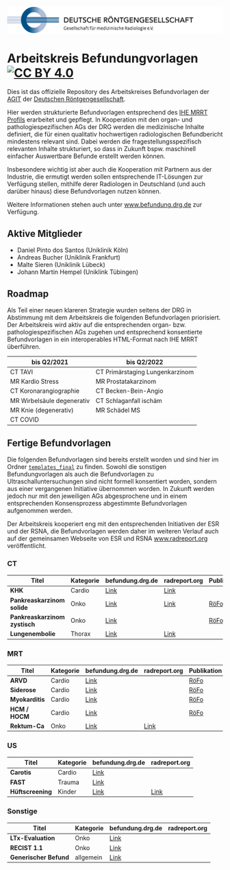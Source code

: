 ![drg logo](./assets/img/logo-drg-links-mitschrift-rgb-300dpi.png)

# Arbeitskreis Befundungvorlagen [![CC BY 4.0][cc-by-shield]][cc-by]

Dies ist das offizielle Repository des Arbeitskreises Befundvorlagen der [AGIT](https://www.agit.drg.de) der [Deutschen Röntgengesellschaft](https://www.drg.de).

Hier werden strukturierte Befundvorlagen entsprechend des [IHE MRRT Profils](https://www.ihe.net/uploadedFiles/Documents/Radiology/IHE_RAD_Suppl_MRRT.pdf) erarbeitet und gepflegt. In Kooperation mit den organ- und pathologiespezifischen AGs der DRG werden die medizinische Inhalte definiert, die für einen qualitativ hochwertigen radiologischen Befundbericht mindestens relevant sind. Dabei werden die fragestellungsspezifisch relevanten Inhalte strukturiert, so dass in Zukunft bspw. maschinell einfacher Auswertbare Befunde erstellt werden können.

Insbesondere wichtig ist aber auch die Kooperation mit Partnern aus der Industrie, die ermutigt werden sollen entsprechende IT-Lösungen zur Verfügung stellen, mithilfe derer Radiologen in Deutschland (und auch darüber hinaus) diese Befundvorlagen nutzen können.

Weitere Informationen stehen auch unter www.befundung.drg.de zur Verfügung.

## Aktive Mitglieder
- Daniel Pinto dos Santos (Uniklinik Köln)
- Andreas Bucher (Uniklinik Frankfurt)
- Malte Sieren (Uniklinik Lübeck)
- Johann Martin Hempel (Uniklink Tübingen)

## Roadmap

Als Teil einer neuen klareren Strategie wurden seitens der DRG in Abstimmung mit dem Arbeitskreis die folgenden Befundvorlagen priorisiert. Der Arbeitskreis wird aktiv auf die entsprechenden organ- bzw. pathologiespezifischen AGs zugehen und entsprechend konsentierte Befundvorlagen in ein interoperables HTML-Format nach IHE MRRT überführen.

bis Q2/2021                 | bis Q2/2022
----------------------------|---------------------------
CT TAVI                     | CT Primärstaging Lungenkarzinom
MR Kardio Stress            | MR Prostatakarzinom
CT Koronarangiographie      | CT Becken-Bein-Angio
MR Wirbelsäule degenerativ  | CT Schlaganfall ischäm
MR Knie (degenerativ)       | MR Schädel MS
CT COVID                    |

## Fertige Befundvorlagen

Die folgenden Befundvorlagen sind bereits erstellt worden und sind hier im Ordner [`templates_final`](https://github.com/DRGagit/ak_befundung/tree/master/templates_final) zu finden. Sowohl die sonstigen Befundungvorlagen als auch die Befundvorlagen zu Ultraschalluntersuchungen sind nicht formell konsentiert worden, sondern aus einer vergangenen Initiative übernommen worden. In Zukunft werden jedoch nur mit den jeweiligen AGs abgesprochene und in einem entsprechenden Konsensprozess abgestimmte Befundvorlagen aufgenommen werden.

Der Arbeitskreis kooperiert eng mit den entsprechenden Initiativen der ESR und der RSNA, die Befundvorlagen werden daher im weiteren Verlauf auch auf der gemeinsamen Webseite von ESR und RSNA www.radreport.org veröffentlicht.

### CT
Titel             | Kategorie | befundung.drg.de | radreport.org | Publikation
------------------|---------------------------|---------|---------|--------
**KHK**            | Cardio | [Link](https://www.befundung.drg.de/de-DE/3199/befundvorlagen/041807.2.1810090000-ct_khk.html/) | [Link](https://radreport.org/home/RPT50784/2020-06-19%2010:44:15) |
**Pankreaskarzinom solide** | Onko | [Link](https://www.befundung.drg.de/de-DE/3199/befundvorlagen/041807.2.1810250618-ct_pankreasca_s.html/) | [Link](https://radreport.org/home/RPT50785/2020-06-19%2010:43:34) | [RöFo](https://doi.org/10.1055/a-1150-8217)
**Pankreaskarzinom zystisch** | Onko | [Link](https://www.befundung.drg.de/de-DE/3199/befundvorlagen/041807.2.1811161508-ct_pankreasca_z.html/) | | [RöFo](https://doi.org/10.1055/a-1150-8217) |
**Lungenembolie**   | Thorax | [Link](https://www.befundung.drg.de/de-DE/3199/befundvorlagen/CT-Thorax_Lungenembolie.html/ ) | [Link](https://radreport.org/home/RPT50783/2020-06-19%2010:44:53) | |

### MRT
Titel             | Kategorie | befundung.drg.de | radreport.org | Publikation
------------------|---------------------------|---------|---------|----------
**ARVD**              | Cardio | [Link](https://www.befundung.drg.de/de-DE/3199/befundvorlagen/041807.3.1911201810-mrt_arvd.html) | | [RöFo](https://doi.org/10.1055/a-0998-4116) |
**Siderose**          | Cardio | [Link](https://www.befundung.drg.de/de-DE/3199/befundvorlagen/041807.3.1911200913-mrt_siderose.html) | | [RöFo](https://doi.org/10.1055/a-0998-4116) |
**Myokarditis**       | Cardio | [Link](https://www.befundung.drg.de/de-DE/3199/befundvorlagen/041807.3.1911200957-mrt_myokarditis.html) | | [RöFo](https://doi.org/10.1055/a-0998-4116) |
**HCM / HOCM**        | Cardio | [Link](https://www.befundung.drg.de/de-DE/3199/befundvorlagen/041807.3.1911201758-mrt_hocm.html) | | [RöFo](https://doi.org/10.1055/a-0998-4116) |
**Rektum-Ca**         | Onko   | [Link](https://www.befundung.drg.de/de-DE/3199/befundvorlagen/041807.00001-mrt_rectalca.html) | [Link](https://radreport.org/home/RPT50786/2020-06-19%2010:40:33) |

### US
Titel             | Kategorie | befundung.drg.de | radreport.org
------------------|---------------------------|---------|---------
**Carotis**              | Cardio | [Link](https://www.befundung.drg.de/de-DE/3199/befundvorlagen/041807.00002-us_carotis.html) |
**FAST**                | Trauma | [Link](https://www.befundung.drg.de/de-DE/3199/befundvorlagen/041807.00004-us_fast.html) |
**Hüftscreening**     | Kinder | [Link](https://www.befundung.drg.de/de-DE/3199/befundvorlagen/041807.00003-us_hueftscreening.html) | [Link](https://radreport.org/home/RPT50787/2020-06-19%2010:41:21)

### Sonstige
Titel             | Kategorie | befundung.drg.de | radreport.org
------------------|---------------------------|---------|---------
**LTx-Evaluation** | Onko | [Link](https://www.befundung.drg.de/de-DE/3199/befundvorlagen/041807.00005-gen_ltx_hcc.html) |
**RECIST 1.1** | Onko | [Link](https://www.befundung.drg.de/de-DE/3199/befundvorlagen/041807.00006-gen_recist11.html) |
**Generischer Befund** | allgemein | [Link](https://www.befundung.drg.de/de-DE/3199/befundvorlagen/din25300.html) |


[cc-by]: http://creativecommons.org/licenses/by/4.0/
[cc-by-shield]: https://img.shields.io/badge/License-CC%20BY%204.0-lightgrey.svg
